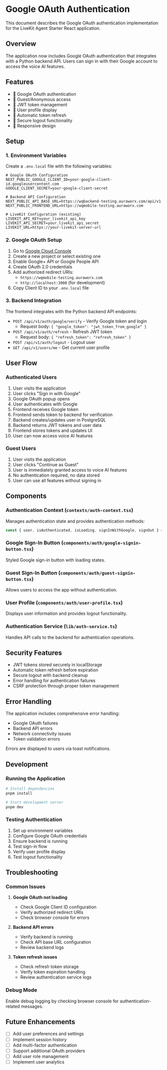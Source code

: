 # Google OAuth Authentication

This document describes the Google OAuth authentication implementation for the LiveKit Agent Starter React application.

## Overview

The application now includes Google OAuth authentication that integrates with a Python backend API. Users can sign in with their Google account to access the voice AI features.

## Features

- 🔐 Google OAuth authentication
- 👤 Guest/Anonymous access
- 🔑 JWT token management
- 👤 User profile display
- 🔄 Automatic token refresh
- 🚪 Secure logout functionality
- 📱 Responsive design

## Setup

### 1. Environment Variables

Create a `.env.local` file with the following variables:

```env
# Google OAuth Configuration
NEXT_PUBLIC_GOOGLE_CLIENT_ID=your-google-client-id.googleusercontent.com
GOOGLE_CLIENT_SECRET=your-google-client-secret

# Backend API Configuration
NEXT_PUBLIC_API_BASE_URL=https://wqbackend-testing.auraworx.com/api/v1
NEXT_PUBLIC_FRONTEND_URL=https://wqmobile-testing.auraworx.com

# LiveKit Configuration (existing)
LIVEKIT_API_KEY=your_livekit_api_key
LIVEKIT_API_SECRET=your_livekit_api_secret
LIVEKIT_URL=https://your-livekit-server-url
```

### 2. Google OAuth Setup

1. Go to [Google Cloud Console](https://console.cloud.google.com/)
2. Create a new project or select existing one
3. Enable Google+ API or Google People API
4. Create OAuth 2.0 credentials
5. Add authorized redirect URIs:
   - `https://wqmobile-testing.auraworx.com`
   - `http://localhost:3000` (for development)
6. Copy Client ID to your `.env.local` file

### 3. Backend Integration

The frontend integrates with the Python backend API endpoints:

- `POST /api/v1/auth/google/verify` - Verify Google token and login
  - Request body: `{ "google_token": "jwt_token_from_google" }`
- `POST /api/v1/auth/refresh` - Refresh JWT token
  - Request body: `{ "refresh_token": "refresh_token" }`
- `POST /api/v1/auth/logout` - Logout user
- `GET /api/v1/users/me` - Get current user profile

## User Flow

### Authenticated Users
1. User visits the application
2. User clicks "Sign in with Google"
3. Google OAuth popup opens
4. User authenticates with Google
5. Frontend receives Google token
6. Frontend sends token to backend for verification
7. Backend creates/updates user in PostgreSQL
8. Backend returns JWT tokens and user data
9. Frontend stores tokens and updates UI
10. User can now access voice AI features

### Guest Users
1. User visits the application
2. User clicks "Continue as Guest"
3. User is immediately granted access to voice AI features
4. No authentication required, no data stored
5. User can use all features without signing in

## Components

### Authentication Context (`contexts/auth-context.tsx`)

Manages authentication state and provides authentication methods:

```typescript
const { user, isAuthenticated, isLoading, signInWithGoogle, signOut } = useAuth();
```

### Google Sign-In Button (`components/auth/google-signin-button.tsx`)

Styled Google sign-in button with loading states.

### Guest Sign-In Button (`components/auth/guest-signin-button.tsx`)

Allows users to access the app without authentication.

### User Profile (`components/auth/user-profile.tsx`)

Displays user information and provides logout functionality.

### Authentication Service (`lib/auth-service.ts`)

Handles API calls to the backend for authentication operations.

## Security Features

- JWT tokens stored securely in localStorage
- Automatic token refresh before expiration
- Secure logout with backend cleanup
- Error handling for authentication failures
- CSRF protection through proper token management

## Error Handling

The application includes comprehensive error handling:

- Google OAuth failures
- Backend API errors
- Network connectivity issues
- Token validation errors

Errors are displayed to users via toast notifications.

## Development

### Running the Application

```bash
# Install dependencies
pnpm install

# Start development server
pnpm dev
```

### Testing Authentication

1. Set up environment variables
2. Configure Google OAuth credentials
3. Ensure backend is running
4. Test sign-in flow
5. Verify user profile display
6. Test logout functionality

## Troubleshooting

### Common Issues

1. **Google OAuth not loading**
   - Check Google Client ID configuration
   - Verify authorized redirect URIs
   - Check browser console for errors

2. **Backend API errors**
   - Verify backend is running
   - Check API base URL configuration
   - Review backend logs

3. **Token refresh issues**
   - Check refresh token storage
   - Verify token expiration handling
   - Review authentication service logs

### Debug Mode

Enable debug logging by checking browser console for authentication-related messages.

## Future Enhancements

- [ ] Add user preferences and settings
- [ ] Implement session history
- [ ] Add multi-factor authentication
- [ ] Support additional OAuth providers
- [ ] Add user role management
- [ ] Implement user analytics 
